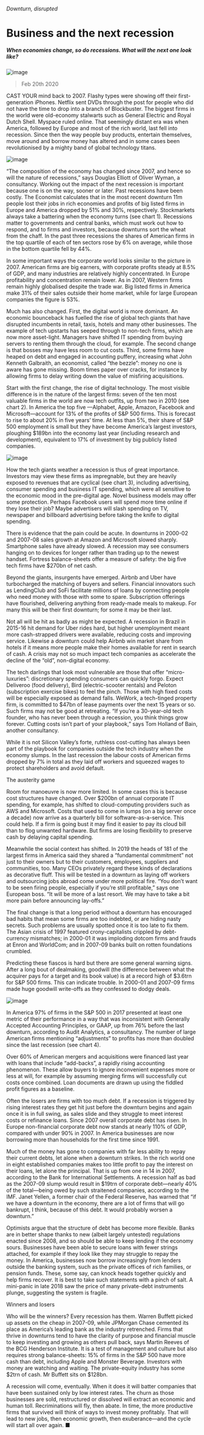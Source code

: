 ###### Downturn, disrupted
# Business and the next recession 
##### When economies change, so do recessions. What will the next one look like? 
![image](images/20200222_WBD002_0.jpg) 
> Feb 20th 2020 
CAST YOUR mind back to 2007. Flashy types were showing off their first-generation iPhones. Netflix sent DVDs through the post for people who did not have the time to drop into a branch of Blockbuster. The biggest firms in the world were old-economy stalwarts such as General Electric and Royal Dutch Shell. Myspace ruled online. That seemingly distant era was when America, followed by Europe and most of the rich world, last fell into recession. Since then the way people buy products, entertain themselves, move around and borrow money has altered and in some cases been revolutionised by a mighty band of global technology titans.
![image](images/20200222_WBC367.png) 

“The composition of the economy has changed since 2007, and hence so will the nature of recessions,” says Douglas Elliott of Oliver Wyman, a consultancy. Working out the impact of the next recession is important because one is on the way, sooner or later. Past recessions have been costly. The Economist calculates that in the most recent downturn 11m people lost their jobs in rich economies and profits of big listed firms in Europe and America dropped by 51% and 30%, respectively. Stockmarkets always take a battering when the economy turns (see chart 1). Recessions matter to governments and central banks, which must work out how to respond, and to firms and investors, because downturns sort the wheat from the chaff. In the past three recessions the shares of American firms in the top quartile of each of ten sectors rose by 6% on average, while those in the bottom quartile fell by 44%.
In some important ways the corporate world looks similar to the picture in 2007. American firms are big earners, with corporate profits steady at 8.5% of GDP, and many industries are relatively highly concentrated. In Europe profitability and concentration remain lower. As in 2007, Western firms remain highly globalised despite the trade war. Big listed firms in America make 31% of their sales outside their home market, while for large European companies the figure is 53%.
Much has also changed. First, the digital world is more dominant. An economic bounceback has fuelled the rise of global tech giants that have disrupted incumbents in retail, taxis, hotels and many other businesses. The example of tech upstarts has seeped through to non-tech firms, which are now more asset-light. Managers have shifted IT spending from buying servers to renting them through the cloud, for example. The second change is that bosses may have less room to cut costs. Third, some firms have heaped on debt and engaged in accounting puffery, increasing what John Kenneth Galbraith, an economist, called “the bezzle”: money no one is aware has gone missing. Boom times paper over cracks, for instance by allowing firms to delay writing down the value of misfiring acquisitions.

Start with the first change, the rise of digital technology. The most visible difference is in the nature of the largest firms: seven of the ten most valuable firms in the world are now tech outfits, up from two in 2010 (see chart 2). In America the top five —Alphabet, Apple, Amazon, Facebook and Microsoft—account for 13% of the profits of S&amp;P 500 firms. This is forecast to rise to about 20% in five years’ time. At less than 5%, their share of S&amp;P 500 employment is small but they have become America’s largest investors, ploughing $189bn into the economy last year (including research and development), equivalent to 17% of investment by big publicly listed companies.
![image](images/20200222_WBC366.png) 

How the tech giants weather a recession is thus of great importance. Investors may view these firms as impregnable, but they are heavily exposed to revenues that are cyclical (see chart 3), including advertising, consumer spending and business IT spending, which were all sensitive to the economic mood in the pre-digital age. Novel business models may offer some protection. Perhaps Facebook users will spend more time online if they lose their job? Maybe advertisers will slash spending on TV, newspaper and billboard advertising before taking the knife to digital spending.
There is evidence that the pain could be acute. In downturns in 2000-02 and 2007-08 sales growth at Amazon and Microsoft slowed sharply. Smartphone sales have already slowed. A recession may see consumers hanging on to devices for longer rather than trading up to the newest handset. Fortress balance-sheets offer a measure of safety: the big five tech firms have $270bn of net cash.
Beyond the giants, insurgents have emerged. Airbnb and Uber have turbocharged the matching of buyers and sellers. Financial innovators such as LendingClub and SoFi facilitate millions of loans by connecting people who need money with those with some to spare. Subscription offerings have flourished, delivering anything from ready-made meals to makeup. For many this will be their first downturn; for some it may be their last.
Not all will be hit as badly as might be expected. A recession in Brazil in 2015-16 hit demand for Uber rides hard, but higher unemployment meant more cash-strapped drivers were available, reducing costs and improving service. Likewise a downturn could help Airbnb win market share from hotels if it means more people make their homes available for rent in search of cash. A crisis may not so much impact tech companies as accelerate the decline of the “old”, non-digital economy.
The tech darlings that look most vulnerable are those that offer “micro-luxuries”: discretionary spending consumers can quickly forgo. Expect Deliveroo (food delivery), Bird (electric-scooter rentals) and Peloton (subscription exercise bikes) to feel the pinch. Those with high fixed costs will be especially exposed as demand falls. WeWork, a tech-tinged property firm, is committed to $47bn of lease payments over the next 15 years or so. Such firms may not be good at retreating. “If you’re a 30-year-old tech founder, who has never been through a recession, you think things grow forever. Cutting costs isn’t part of your playbook,” says Tom Holland of Bain, another consultancy.
While it is not Silicon Valley’s forte, ruthless cost-cutting has always been part of the playbook for companies outside the tech industry when the economy slumps. In the last recession the labour costs of American firms dropped by 7% in total as they laid off workers and squeezed wages to protect shareholders and avoid default.
The austerity game
Room for manoeuvre is now more limited. In some cases this is because cost structures have changed. Over $200bn of annual corporate IT spending, for example, has shifted to cloud-computing providers such as AWS and Microsoft. Costs that used to come in lumps (on a big server once a decade) now arrive as a quarterly bill for software-as-a-service. This could help. If a firm is going bust it may find it easier to pay its cloud bill than to flog unwanted hardware. But firms are losing flexibility to preserve cash by delaying capital spending.
Meanwhile the social context has shifted. In 2019 the heads of 181 of the largest firms in America said they shared a “fundamental commitment” not just to their owners but to their customers, employees, suppliers and communities, too. Many CEOs privately regard these kinds of declarations as decorative fluff. This will be tested in a downturn as laying off workers and outsourcing jobs abroad come under more political fire. “You don’t want to be seen firing people, especially if you’re still profitable,” says one European boss. “It will be more of a last resort. We may have to take a bit more pain before announcing lay-offs.”
The final change is that a long period without a downturn has encouraged bad habits that mean some firms are too indebted, or are hiding nasty secrets. Such problems are usually spotted once it is too late to fix them. The Asian crisis of 1997 featured crony-capitalists crippled by debt-currency mismatches; in 2000-01 it was imploding dotcom firms and frauds at Enron and WorldCom; and in 2007-09 banks built on rotten foundations crumbled.
Predicting these fiascos is hard but there are some general warning signs. After a long bout of dealmaking, goodwill (the difference between what the acquirer pays for a target and its book value) is at a record high of $3.6trn for S&amp;P 500 firms. This can indicate trouble. In 2000-01 and 2007-09 firms made huge goodwill write-offs as they confessed to dodgy deals.
![image](images/20200222_WBC368.png) 

In America 97% of firms in the S&amp;P 500 in 2017 presented at least one metric of their performance in a way that was inconsistent with Generally Accepted Accounting Principles, or GAAP, up from 76% before the last downturn, according to Audit Analytics, a consultancy. The number of large American firms mentioning “adjustments” to profits has more than doubled since the last recession (see chart 4).
Over 60% of American mergers and acquisitions were financed last year with loans that include “add-backs”, a rapidly rising accounting phenomenon. These allow buyers to ignore inconvenient expenses more or less at will, for example by assuming merging firms will successfully cut costs once combined. Loan documents are drawn up using the fiddled profit figures as a baseline.
Often the losers are firms with too much debt. If a recession is triggered by rising interest rates they get hit just before the downturn begins and again once it is in full swing, as sales slide and they struggle to meet interest costs or refinance loans. Since 2007 overall corporate debt has risen. In Europe non-financial corporate debt now stands at nearly 110% of GDP, compared with under 90% in 2007. In America businesses are now borrowing more than households for the first time since 1991.
Much of the money has gone to companies with far less ability to repay their current debts, let alone when a downturn strikes. In the rich world one in eight established companies makes too little profit to pay the interest on their loans, let alone the principal. That is up from one in 14 in 2007, according to the Bank for International Settlements. A recession half as bad as the 2007-09 slump would result in $19trn of corporate debt—nearly 40% of the total—being owed by such straitened companies, according to the IMF. Janet Yellen, a former chair of the Federal Reserve, has warned that “if we have a downturn in the economy, there are a lot of firms that will go bankrupt, I think, because of this debt. It would probably worsen a downturn.”
Optimists argue that the structure of debt has become more flexible. Banks are in better shape thanks to new (albeit largely untested) regulations enacted since 2008, and so should be able to keep lending if the economy sours. Businesses have been able to secure loans with fewer strings attached, for example if they look like they may struggle to repay the money. In America, businesses now borrow increasingly from lenders outside the banking system, such as the private offices of rich families, or pension funds. These, some say, can knock heads together quickly and help firms recover. It is best to take such statements with a pinch of salt. A mini-panic in late 2018 saw the price of many private-debt instruments plunge, suggesting the system is fragile.
Winners and losers
Who will be the winners? Every recession has them. Warren Buffett picked up assets on the cheap in 2007-09, while JPMorgan Chase cemented its place as America’s leading bank as the industry retrenched. Firms that thrive in downturns tend to have the clarity of purpose and financial muscle to keep investing and growing as others pull back, says Martin Reeves of the BCG Henderson Institute. It is a test of management and culture but also requires strong balance-sheets: 15% of firms in the S&amp;P 500 have more cash than debt, including Apple and Monster Beverage. Investors with money are watching and waiting. The private-equity industry has some $2trn of cash. Mr Buffett sits on $128bn.
A recession will come, eventually. When it does it will batter companies that have been sustained only by low interest rates. The churn as those businesses are sold, restructured or dissolved will extract an economic and human toll. Recriminations will fly, then abate. In time, the more productive firms that survived will think of ways to invest money profitably. That will lead to new jobs, then economic growth, then exuberance—and the cycle will start all over again. ■
